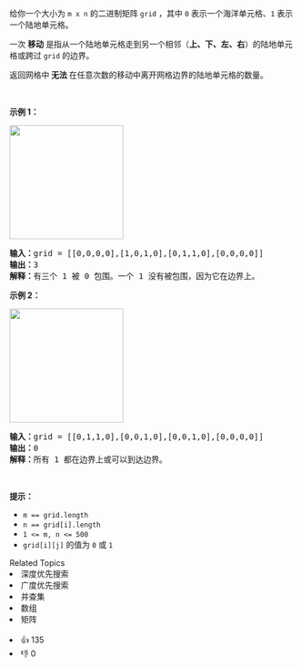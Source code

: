 <p>给你一个大小为 <code>m x n</code> 的二进制矩阵 <code>grid</code> ，其中 <code>0</code> 表示一个海洋单元格、<code>1</code> 表示一个陆地单元格。</p>

<p>一次 <strong>移动</strong> 是指从一个陆地单元格走到另一个相邻（<strong>上、下、左、右</strong>）的陆地单元格或跨过 <code>grid</code> 的边界。</p>

<p>返回网格中<strong> 无法 </strong>在任意次数的移动中离开网格边界的陆地单元格的数量。</p>

<p>&nbsp;</p>

<p><strong>示例 1：</strong></p>
<img alt="" src="https://assets.leetcode.com/uploads/2021/02/18/enclaves1.jpg" style="height: 200px; width: 200px;" />
<pre>
<strong>输入：</strong>grid = [[0,0,0,0],[1,0,1,0],[0,1,1,0],[0,0,0,0]]
<strong>输出：</strong>3
<strong>解释：</strong>有三个 1 被 0 包围。一个 1 没有被包围，因为它在边界上。
</pre>

<p><strong>示例 2：</strong></p>
<img alt="" src="https://assets.leetcode.com/uploads/2021/02/18/enclaves2.jpg" style="height: 200px; width: 200px;" />
<pre>
<strong>输入：</strong>grid = [[0,1,1,0],[0,0,1,0],[0,0,1,0],[0,0,0,0]]
<strong>输出：</strong>0
<strong>解释：</strong>所有 1 都在边界上或可以到达边界。
</pre>

<p>&nbsp;</p>

<p><strong>提示：</strong></p>

<ul>
	<li><code>m == grid.length</code></li>
	<li><code>n == grid[i].length</code></li>
	<li><code>1 &lt;= m, n &lt;= 500</code></li>
	<li><code>grid[i][j]</code> 的值为 <code>0</code> 或 <code>1</code></li>
</ul>
<div><div>Related Topics</div><div><li>深度优先搜索</li><li>广度优先搜索</li><li>并查集</li><li>数组</li><li>矩阵</li></div></div><br><div><li>👍 135</li><li>👎 0</li></div>